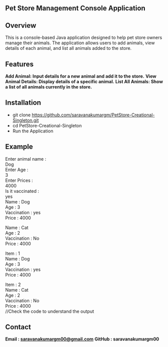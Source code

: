 ## Pet Store Management Console Application
## Overview
  This is a console-based Java application designed to help pet store owners manage their animals. The application allows users to add animals, view details of each animal, and list all animals added to the store.

## Features
**Add Animal: Input details for a new animal and add it to the store.**
**View Animal Details: Display details of a specific animal.**
**List All Animals: Show a list of all animals currently in the store.**

## Installation

  - git clone  https://github.com/saravanakumargm/PetStore-Creational-Singleton.git
  - cd PetStore-Creational-Singleton
  - Run the Application
## Example 
Enter animal name : <br/>
Dog <br/>
Enter Age : <br/>
3<br/>
Enter Prices : <br/>
4000<br/>
Is it vaccinated : <br/>
yes<br/>
Name : Dog<br/>
Age : 3<br/>
Vaccination : yes<br/>
Price : 4000<br/>

Name : Cat<br/>
Age : 2<br/>
Vaccination : No<br/>
Price : 4000<br/>

Item : 1<br/>
Name : Dog<br/>
Age : 3<br/>
Vaccination : yes<br/>
Price : 4000<br/>

Item : 2<br/>
Name : Cat<br/>
Age : 2<br/>
Vaccination : No<br/>
Price : 4000<br/>
//Check the code to understand the output<br/>

## Contact
**Email : saravanakumargm00@gmail.com**
**GitHub : saravanakumargm00**
